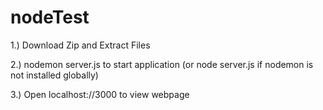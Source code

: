 # nodeTest

1.) Download Zip and Extract Files

2.) nodemon server.js to start application (or node server.js if nodemon is not installed globally)

3.) Open localhost://3000 to view webpage
